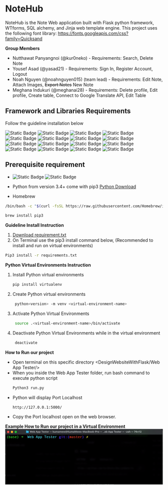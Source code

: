 # NoteHub
NoteHub is the Note Web application built with Flask python framework, WTforms, SQL alchemy, and Jinja web template engine. This project uses the following font library: https://fonts.googleapis.com/css?family=Quicksand

**Group Members**

- Nutthawat Panyangnoi (@kur0neko) -  Requirements: Search, Delete Note
- Yousef Asad (@yasad21) - Requirements: Sign In, Register Account, Logout
- Noah Nguyen (@noahnguyen015) (team lead) - Requirements: Edit Note, Attach Images, ~~Export Notes~~ New Note
- Meghana Indukuri (@meghanai28) -  Requirements: Delete profile, Edit profile, Create table, Connect to Google Translate API, Edit Table

**Framework and Libraries Requirements**
-

<p>Follow the guideline installation below</p>

![Static Badge](https://img.shields.io/badge/blinker-version%201.7.0-green)
![Static Badge](https://img.shields.io/badge/click-version%208.1.7-blue)
![Static Badge](https://img.shields.io/badge/dnspython-version%202.4.2-Darkgreen)
![Static Badge](https://img.shields.io/badge/email%20validator-version%202.1.0post1%20-blue?style=3d)
![Static Badge](https://img.shields.io/badge/Flask-version%203.0.0-white?logo=flask)
![Static Badge](https://img.shields.io/badge/Flask%20Login-version%200.6.3-white?style=3d&logo=flask)
![Static Badge](https://img.shields.io/badge/Flask%20SQLAlchemy-version%203.1.1-yellow?style=3d&logo=SQLAlchemy&logoColor=green)
![Static Badge](https://img.shields.io/badge/Flask%20WTF-version%201.2.1-pink?style=3d&logo=WTF)
![Static Badge](https://img.shields.io/badge/idna-version%203.4-lightblue?style=3d&logo=idna)
![Static Badge](https://img.shields.io/badge/itsdangerous-version%202.1.2-purple?style=3d&logo=itsdangerous)
![Static Badge](https://img.shields.io/badge/Jinja2-version%203.1.2-bright%20pink?style=3d&logo=jinja)
![Static Badge](https://img.shields.io/badge/MarkupSafe-version%202.1.3-blue?style=3d&logo=MarkupSafe)
![Static Badge](https://img.shields.io/badge/SQLAlchemy-version%202.0.23-white?style=3d&logo=SQLAlchemy)
![Static Badge](https://img.shields.io/badge/typing_extensions-version%204.8.0-green?style=3d&logo=typing_extensions)
![Static Badge](https://img.shields.io/badge/Werkzeug-version%203.0.1-green?style=3d&logo=Werkzeug)
![Static Badge](https://img.shields.io/badge/WTForms-3.1.1-white?style=3d&logo=WTForms)

**Prerequisite requirement**
-
- ![Static Badge](https://img.shields.io/badge/Linux-purple?style=3d&logo=Linux) ![Static Badge](https://img.shields.io/badge/Mac%20OS-black?style=3d&logo=Apple)
- Python from version 3.4+ come with pip3
[Python Download](https://www.python.org/downloads/ )

- Homebrew
```bash
/bin/bash -c "$(curl -fsSL https://raw.githubusercontent.com/Homebrew/install/HEAD/install.sh)"
```
```bash
brew install pip3
```
**Guideline Install Instruction**
1. [Download requirement.txt ](https://github.com/kur0neko/DesignWebsiteWithFlask/blob/master/Web%20App%20Tester/requirements.txt)
2. On Terminal use the pip3 install command below, (Recommended to install and run on virtual environments)
```bash
Pip3 install -r requirements.txt
```
**Python Virtual Environments Instruction**
1. Install Python virtual environments
   ```bash
   pip install virtualenv
   ```
2. Create Python virtual environments
   ```bash
    python<version> -m venv <virtual-environment-name>
   ```
4. Activate Python Virtual Environments
   ```bash
    source .<virtual-environment-name>/bin/activate
   ```
5. Deactivate Python Virtual Environments while in the virtual environment
   ```bash
    deactivate
   ```
**How to Run our project**
- Open terminal on this specific directory <DesignWebsiteWithFlask/Web App Tester/>
- When you inside the Web App Tester folder, run bash command to execute python script 
  ```bash
  Python3 run.py
  ```
- Python will display Port Localhost
  ```bash
  http://127.0.0.1:5000/
  ```
- Copy the Port localhost open on the web browser.
  
**Example How to Run our project in a Virtual Environment**
![](https://github.com/kur0neko/DesignWebsiteWithFlask/blob/master/images/Example1.gif)

   



